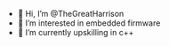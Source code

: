 - 👋 Hi, I’m @TheGreatHarrison
- 👀 I’m interested in embedded firmware
- 🌱 I’m currently upskilling in c++
